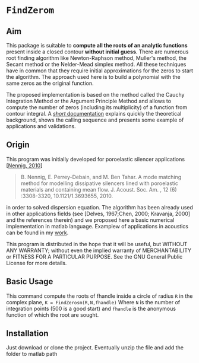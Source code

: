 `FindZerom`
============


## Aim
This package is suitable to **compute all the roots of an analytic functions** present inside a closed contour **without initial guess**. There are numerous root finding algorithm like Newton-Raphson method, Muller's method, the Secant method or the Nelder-Mead simplex method. All these techniques have in common that they require initial approximations for the zeros to start the algorithm. The approach used here is to build a polynomial with the same zeros as the original function.

The proposed implementation is based on the method called the Cauchy Integration Method or the Argument Principle Method and allows to compute the number of zeros (including its multiplicity) of a function from contour integral. A [_short_ documentation](https://github.com/nennigb/FindZerosm/blob/master/Documentation/FindZerosm.pdf) explains quickly the theoretical background, shows the calling sequence and presents some example of applications and validations. 

## Origin
This program was initially developed for poroelastic silencer applications [[Nennig, 2010](https://github.com/nennigb/FindZerosm/blob/master/Documentation/Nennig_et_al_jasa_2010.pdf)]

>B. Nennig, E. Perrey-Debain, and M. Ben Tahar. A mode matching method for modelling dissipative silencers lined with poroelastic materials and containing mean flow. J. Acoust. Soc. Am. , 12 (6) :3308-3320, 10.1121/1.3693655, 2010.

in order to solved dispersion equation. The algorithm has been already used in other applications fields (see [Delves, 1967;Chen, 2000; Kravanja, 2000] and the references therein) and we proposed  here a basic numerical implementation in matlab language. Examplew of applications in acoustics can be found in my [work](https://cv.archives-ouvertes.fr/benoit-nennig).

This program is distributed in the hope that it will be useful, but WITHOUT ANY WARRANTY; without even the implied warranty of MERCHANTABILITY or FITNESS FOR A PARTICULAR PURPOSE.  See the GNU General Public License for more details.

## Basic Usage
This command compute the roots of fhandle inside a circle of radius `R` in the complex plane,
`K = FindZerosm(R,N,fhandle)`
Where `N` is the number of integration points (500 is a good start) and `fhandle` is the anonymous function of which the root are sought. 

## Installation
Just download or clone the project. Eventually unzip the file and add the folder to matlab path
